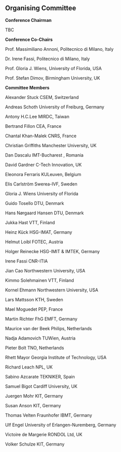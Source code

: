 ## Organising Committee

**Conference Chairman**

TBC

**Conference Co-Chairs**

Prof. Massimiliano Annoni,     Politecnico di Milano, Italy

Dr. Irene Fassi,               Politecnico di Milano, Italy

Prof. Gloria J. Wiens,         University of Florida, USA

Prof. Stefan Dimov,	      Birmingham University, UK

**Committee Members**

Alexander Stuck 	     CSEM, Switzerland

Andreas Schoth 	             University of Freiburg, Germany

Antony H.C.Lee	             MIRDC, Taiwan

Bertrand Fillon	            CEA, France

Chantal Khan-Malek	    CNRS, France

Christian Griffiths 	    Manchester University, UK

Dan Dascalu	            IMT-Bucharest , Romania

David Gardner	           C-Tech Innovation, UK 

Eleonora Ferraris 	   KULeuven, Belgium

Elis Carlström 	           Swerea-IVF, Sweden

Gloria J. Wiens	           University of Florida

Guido Tosello	           DTU, Denmark

Hans Nørgaard Hansen	   DTU, Denmark

Jukka Hast 	           VTT, Finland 

Heinz Kück 	           HSG-IMAT, Germany

Helmut Loibl 	           FOTEC, Austria 

Holger Reinecke 	   HSG-IMIT & IMTEK, Germany

Irene Fassi                CNR-ITIA

Jian Cao 	           Northwestern University, USA

Kimmo Solehmainen 	   VTT, Finland  
 
Kornel Ehmann 	           Northwestern University, USA

Lars Mattsson 	           KTH, Sweden

Mael Moguedet	           PEP, France  

Martin Richter 	           FhG EMFT, Germany

Maurice van der Beek 	  Philips, Netherlands

Nadja Adamovich	          TUWien, Austria 

Pieter Bolt 	          TNO, Netherlands

Rhett Mayor	          Georgia Institute of Technology, USA 

Richard Leach 	          NPL, UK 

Sabino Azcarate	         TEKNIKER, Spain

Samuel Bigot	        Cardiff University, UK

Juergen Mohr	        KIT, Germany 

Susan Anson 	        KIT, Germany 

Thomas Velten	        Fraunhofer IBMT, Germany

Ulf Engel 	        University of Erlangen-Nuremberg, Germany

Victoire de Margerie    RONDOL Ltd, UK

Volker Schulze 	        KIT, Germany

